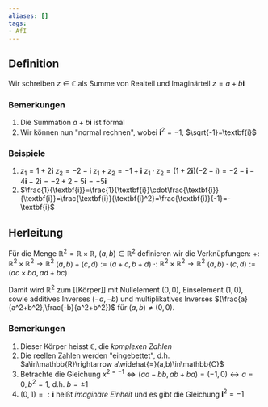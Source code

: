 ```yaml
---
aliases: []
tags:
- AfI
---
```

## Definition
Wir schreiben $z\in\mathbb{C}$ als Summe von Realteil und Imaginärteil $z=a+b\textbf{i}$

### Bemerkungen
1. Die Summation $a+b\textbf{i}$ ist formal
2. Wir können nun "normal rechnen", wobei $\textbf{i}^2=-1$, $\sqrt{-1}=\textbf{i}$

### Beispiele
1. $z_1=1+2\textbf{i}$    $z_2=-2-\textbf{i}$    $z_1+z_2=-1+\textbf{i}$    $z_{1}\cdot z_{2}=(1+2\textbf{i})(-2-\textbf{i})=-2-\textbf{i}-4\textbf{i}-2\textbf{i}=-2+2-5\textbf{i}=-5\textbf{i}$
2. $\frac{1}{\textbf{i}}=\frac{1}{\textbf{i}}\cdot\frac{\textbf{i}}{\textbf{i}}=\frac{\textbf{i}}{\textbf{i}^2}=\frac{\textbf{i}}{-1}=-\textbf{i}$

## Herleitung
Für die Menge $\mathbb{R}^2=\mathbb{R}\times\mathbb{R}$, $(a,b)\in\mathbb{R}^2$ definieren wir die Verknüpfungen:
$+$: $\mathbb{R}^2\times\mathbb{R}^2\rightarrow\mathbb{R}^2$    $(a,b)+(c,d):=(a+c,b+d)$
$\cdot$: $\mathbb{R}^2\times\mathbb{R}^2\rightarrow\mathbb{R}^2$    $(a,b)\cdot(c,d):=(ac\times bd,ad+bc)$

Damit wird $\mathbb{R}^2$ zum [[Körper]] mit Nullelement $(0,0)$, Einselement $(1,0)$, sowie additives Inverses $(-a,-b)$ und multiplikatives Inverses $(\frac{a}{a^2+b^2},\frac{-b}{a^2+b^2})$ für $(a,b)\neq(0,0)$.

### Bemerkungen
1. Dieser Körper heisst $\mathbb{C}$, die *komplexen Zahlen*
2. Die reellen Zahlen werden "eingebettet", d.h. $a\in\mathbb{R}\rightarrow a\widehat{=}(a,b)\in\mathbb{C}$
3. Betrachte die Gleichung $x^{2=-1}\Leftrightarrow(aa-bb,ab+ba)=(-1,0)\leftrightarrow a=0, b^2=1$, d.h. $b=\pm1$
4. $(0,1)=:\textbf{i}$ heißt *imaginäre Einheit* und es gibt die Gleichung $\textbf{i}^2=-1$





